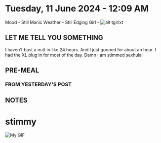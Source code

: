 # Tuesday, 11 June 2024 - 12:09 AM
 Mood - Still Manic
 Weather - Still Edging
 Girl - ![alt tgirlxt](image-3.png)

 ## LET ME TELL YOU SOMETHING 

 I haven't bust a nutt in like 24 hours. And I just gooned for about an hour.
 I had the XL plug in for most of the day. 
 Damn I am stimmed sexhulal

 ## PRE-MEAL 

### FROM YESTERDAY'S POST

 ## NOTES

 # stimmy

![My GIF](C:/Users/U01_LEECHSEED/Desktop/_setsunadev/_devlog/.devlog.entries/.entries/.entries/.entriesassets/1717918054337654.gif)

